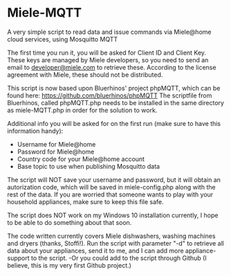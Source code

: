 # Miele-MQTT
A very simple script to read data and issue commands via Miele@home cloud services, using Mosquitto MQTT

The first time you run it, you will be asked for Client ID and Client Key. These keys are managed by Miele developers, so you need to send an email to developer@miele.com to retrieve these. According to the license agreement with Miele, these should not be distributed.

This script is now based upon Bluerhinos' project phpMQTT, which can be found here: https://github.com/bluerhinos/phpMQTT
The scriptfile from Bluerhinos, called phpMQTT.php needs to be installed in the same directory as miele-MQTT.php in order for the solution to work.

Additional info you will be asked for on the first run (make sure to have this information handy):

- Username for Miele@home
- Password for Miele@home
- Country code for your Miele@home account
- Base topic to use when publishing Mosquitto data

The script will NOT save your username and password, but it will obtain an autorization code, which will be saved in miele-config.php along with the rest of the data. If you are worried that someone wants to play with your household appliances, make sure to keep this file safe.

The script does NOT work on my Windows 10 installation currently, I hope to be able to do something about that soon.

The code written currently covers Miele dishwashers, washing machines and dryers (thanks, Stoffi!). Run the script with parameter "-d" to retrieve all data about your appliances, send it to me, and I can add more appliance-support to the script. -Or you could add to the script through Github (I believe, this is my very first Github project.)

